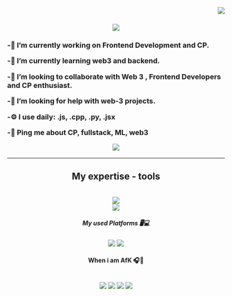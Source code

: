 <img align="right" src="https://visitor-badge.laobi.icu/badge?page_id=deepakisactive/Deepak" />

<h1 align="center">
    <img src="https://readme-typing-svg.herokuapp.com/?font=Righteous&size=35&center=true&vCenter=true&width=500&height=70&duration=4000&lines=Hi+There!+👋;+I'm+Deepak!;" />
</h1> 

<h3 align ="left">
    
-🔭 I’m currently working on Frontend Development and CP.
    
-🌱 I’m currently learning web3 and backend.

-👯 I’m looking to collaborate with Web 3 , Frontend Developers and CP enthusiast.

-🤔 I’m looking for help with web-3 projects.

-⚙️ I use daily: .js, .cpp, .py, .jsx

-💬 Ping me about CP, fullstack, ML, web3

<div align = "center">
  <a href="mailto:isdeepakactive@gmail.com">
  <img src = "https://img.shields.io/badge/Gmail-D14836?style=for-the-badge&logo=gmail&logoColor=white " target = "_blank" />
  </a>
</div>

<hr/>
 <h2 align = "center" > My expertise - tools </h2>
 <br/>
 <div align = "center">
    <a href="https://skillicons.dev">
    <img src="https://skillicons.dev/icons?i=git,arduino,figma,swift,c,flutter,python,java,vscode" /><br>
    </a>
    <a2 href="https://skillicons.dev">
    <img src="https://skillicons.dev/icons?i=autocad,azure,css,nodejs,mysql,npm,postman,r,linkedin" /><br>
    </a2>
 </div>

 <div align = "center">
   <h5 align = "center" > My used Platforms 🖥️💻</h5>
   <img src = "https://img.shields.io/badge/Xcode-007ACC?style=for-the-badge&logo=Xcode&logoColor=white" />
   <img src = "https://img.shields.io/badge/Visual%20Studio%20Code-0078d7.svg?style=for-the-badge&logo=visual-studio-code&logoColor=white" />
 </div>
   
   

 <h4 align = "center" > When i am AfK 🎧🍕 </h4>
 <br/>
 <div align = "center" > 
          <img src = "https://img.shields.io/badge/riotgames-D32936.svg?style=for-the-badge&logo=riotgames&logoColor=white" />
          <img src = "https://img.shields.io/badge/Playstation%204-003791?style=for-the-badge&logo=playstation-4&logoColor=white "/>
          <img src = "https://img.shields.io/badge/steam-%23000000.svg?style=for-the-badge&logo=steam&logoColor=white "/>
          <img src = "https://img.shields.io/badge/Spotify-1ED760?style=for-the-badge&logo=spotify&logoColor=white "/>

 </div>
